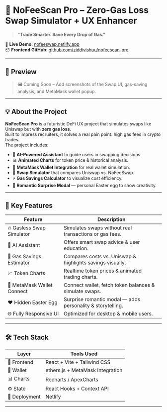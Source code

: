# 🚀 NoFeeScan Pro – Zero-Gas Loss Swap Simulator + UX Enhancer

> **"Trade Smarter. Save Every Drop of Gas."**

🔗 **Live Demo**: [nofeeswap.netlify.app](https://nofeeswap.netlify.app)  
📦 **Frontend GitHub**: [github.com/ziddivishuu/nofeescan-pro](https://github.com/ziddivishuu/nofeescan-pro)

---

## 📸 Preview

> 🖼️ Coming Soon – Add screenshots of the Swap UI, gas-saving analysis, and MetaMask wallet popup.

---

## 💡 About the Project

**NoFeeScan Pro** is a futuristic DeFi UX project that simulates swaps like Uniswap but with **zero gas loss**.  
Built to impress recruiters, it solves a real pain point: high gas fees in crypto trades.  
The project includes:

- 🧠 **AI-Powered Assistant** to guide users in swapping decisions.
- 📊 **Animated Charts** for token price & historical analysis.
- 🦊 **MetaMask Wallet Integration** for real wallet simulation.
- 🔄 **Swap Simulator** that compares Uniswap vs. NoFeeSwap.
- ⚡ **Gas Savings Calculator** to visualize cost efficiency.
- 💎 **Romantic Surprise Modal** — personal Easter egg to show creativity.

---

## 🎯 Key Features

| Feature                        | Description                                                                 |
|-------------------------------|-----------------------------------------------------------------------------|
| 🔥 Gasless Swap Simulator     | Simulates swaps without real transactions or gas fees.                      |
| 🧠 AI Assistant               | Offers smart swap advice & user education.                                 |
| 🧮 Gas Savings Estimator      | Compares costs vs. Uniswap & highlights savings visually.                   |
| 📈 Token Charts               | Realtime token prices & animated trading charts.                           |
| 🦊 MetaMask Wallet Connect    | Connect wallet, fetch token balances & simulate swaps.                     |
| ❤️ Hidden Easter Egg          | Surprise romantic modal — adds personality & storytelling.                 |
| 🌐 Fully Responsive UI        | Optimized for desktop & mobile users.                                      |

---

## 🛠️ Tech Stack

| Layer        | Tools Used                             |
|--------------|----------------------------------------|
| 🧠 Frontend   | React + Vite + Tailwind CSS             |
| 💼 Wallet     | ethers.js + MetaMask Integration        |
| 📊 Charts     | Recharts / ApexCharts                   |
| ⚙️ State      | React Hooks + Context API               |
| 🔧 Deployment | Netlify                                 |

---


